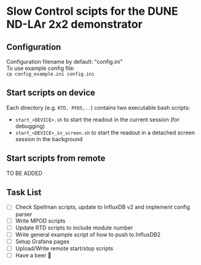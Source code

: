# Slow Control scipts for the DUNE ND-LAr 2x2 demonstrator

## Configuration
Configuration filename by default: "config.ini"\
To use example config file:\
`cp config_example.ini config.ini`

## Start scripts on device
Each directory (e.g. `RTD, PFD5,..`) contains two executable bash scripts:
- `start_<DEVICE>.sh` to start the readout in the current session (for debugging)
- `start_<DEVICE>_in_screen.sh` to start the readout in a detached screen session in the background

## Start scripts from remote
TO BE ADDED


## Task List
- [ ] Check Spellman scripts, update to InfluxDB v2 and implement config parser
- [ ] Write MPOD scripts
- [ ] Update RTD scripts to include module number
- [ ] Write general example script of how to push to InfluxDB2
- [ ] Setup Grafana pages
- [ ] Upload/Write remote start/stop scripts
- [ ] Have a beer :beer:
